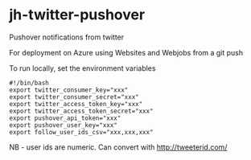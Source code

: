 jh-twitter-pushover
===================

Pushover notifications from twitter

For deployment on Azure using Websites and Webjobs from a git push

To run locally, set the environment variables

```
#!/bin/bash
export twitter_consumer_key="xxx"
export twitter_consumer_secret="xxx"
export twitter_access_token_key="xxx"
export twitter_access_token_secret="xxx"
export pushover_api_token="xxx"
export pushover_user_key="xxx"	
export follow_user_ids_csv="xxx,xxx,xxx"
```

NB - user ids are numeric.  Can convert with
http://tweeterid.com/
